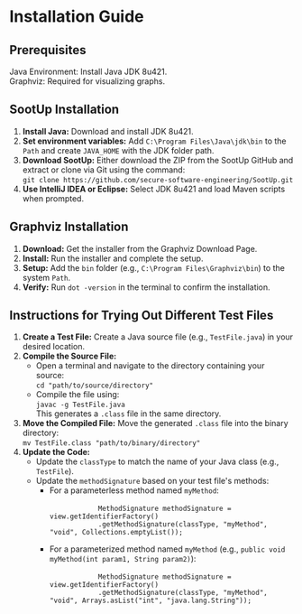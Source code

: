 <h1>Installation Guide</h1>

<h2>Prerequisites</h2>
<p>
Java Environment: Install Java JDK 8u421.<br>
Graphviz: Required for visualizing graphs.
</p>

<h2>SootUp Installation</h2>
<ol>
  <li>
    <strong>Install Java:</strong> Download and install JDK 8u421.
  </li>
  <li>
    <strong>Set environment variables:</strong> Add <code>C:\Program Files\Java\jdk\bin</code> to the <code>Path</code> and create <code>JAVA_HOME</code> with the JDK folder path.
  </li>
  <li>
    <strong>Download SootUp:</strong> Either download the ZIP from the SootUp GitHub and extract or clone via Git using the command: 
    <br>
    <code>git clone https://github.com/secure-software-engineering/SootUp.git</code>
  </li>
  <li>
    <strong>Use IntelliJ IDEA or Eclipse:</strong> Select JDK 8u421 and load Maven scripts when prompted.
  </li>
</ol>

<h2>Graphviz Installation</h2>
<ol>
  <li>
    <strong>Download:</strong> Get the installer from the Graphviz Download Page.
  </li>
  <li>
    <strong>Install:</strong> Run the installer and complete the setup.
  </li>
  <li>
    <strong>Setup:</strong> Add the <code>bin</code> folder (e.g., <code>C:\Program Files\Graphviz\bin</code>) to the system <code>Path</code>.
  </li>
  <li>
    <strong>Verify:</strong> Run <code>dot -version</code> in the terminal to confirm the installation.
  </li>
</ol>

<h2>Instructions for Trying Out Different Test Files</h2>
<ol>
  <li>
    <strong>Create a Test File:</strong> Create a Java source file (e.g., <code>TestFile.java</code>) in your desired location.
  </li>
  <li>
    <strong>Compile the Source File:</strong>
    <ul>
      <li>
        Open a terminal and navigate to the directory containing your source:
        <br>
        <code>cd "path/to/source/directory"</code>
      </li>
      <li>
        Compile the file using:
        <br>
        <code>javac -g TestFile.java</code>
        <br>
        This generates a <code>.class</code> file in the same directory.
      </li>
    </ul>
  </li>
  <li>
    <strong>Move the Compiled File:</strong> Move the generated <code>.class</code> file into the binary directory:
    <br>
    <code>mv TestFile.class "path/to/binary/directory"</code>
  </li>
  <li>
    <strong>Update the Code:</strong>
    <ul>
      <li>
        Update the <code>classType</code> to match the name of your Java class (e.g., <code>TestFile</code>).
      </li>
      <li>
        Update the <code>methodSignature</code> based on your test file's methods:
        <ul>
          <li>
            For a parameterless method named <code>myMethod</code>:
            <br>
            <code>
            MethodSignature methodSignature = view.getIdentifierFactory()
            .getMethodSignature(classType, "myMethod", "void", Collections.emptyList());
            </code>
          </li>
          <li>
            For a parameterized method named <code>myMethod</code> (e.g., <code>public void myMethod(int param1, String param2)</code>):
            <br>
            <code>
            MethodSignature methodSignature = view.getIdentifierFactory()
            .getMethodSignature(classType, "myMethod", "void", Arrays.asList("int", "java.lang.String"));
            </code>
          </li>
        </ul>
      </li>
    </ul>
  </li>
</ol>
